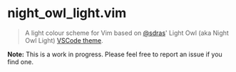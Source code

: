 # night_owl_light.vim

> A light colour scheme for Vim based on [@sdras](https://github.com/sdras/)' Light Owl (aka Night Owl Light) [VSCode theme](https://github.com/sdras/night-owl-vscode-theme).

**Note:** This is a work in progress. Please feel free to report an issue if you find one.